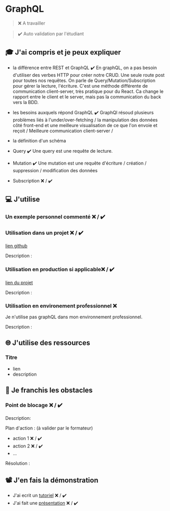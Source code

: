 # GraphQL

> ❌ A travailler

> ✔️ Auto validation par l'étudiant

## 🎓 J'ai compris et je peux expliquer

- la différence entre REST et GraphQL ✔️
  En graphQL, on a pas besoin d'utiliser des verbes HTTP pour créer notre CRUD. Une seule route post pour toutes nos requêtes. On parle de Query/Mutation/Subscription pour gérer la lecture, l'écriture. C'est une méthode différente de communication client-server, très pratique pour du React. Ca change le rapport entre le client et le server, mais pas la communication du back vers la BDD.

- les besoins auxquels répond GraphQL ✔️
  GraphQl résoud plusieurs problèmes liés à l'under/over-fetching / la manipulation des données côté front-end et une meilleure visualisation de ce que l'on envoie et reçoit / Meilleure communication client-server /

- la définition d'un schéma
- Query ✔️
  Une query est une requête de lecture.

- Mutation ✔️
  Une mutation est une requête d'écriture / création / suppression / modification des données

- Subscription ❌ / ✔️

## 💻 J'utilise

### Un exemple personnel commenté ❌ / ✔️

### Utilisation dans un projet ❌ / ✔️

[lien github](...)

Description :

### Utilisation en production si applicable❌ / ✔️

[lien du projet](...)

Description :

### Utilisation en environement professionnel ❌

Je n'utilise pas graphQL dans mon environnement professionnel.

Description :

## 🌐 J'utilise des ressources

### Titre

- lien
- description

## 🚧 Je franchis les obstacles

### Point de blocage ❌ / ✔️

Description:

Plan d'action : (à valider par le formateur)

- action 1 ❌ / ✔️
- action 2 ❌ / ✔️
- ...

Résolution :

## 📽️ J'en fais la démonstration

- J'ai ecrit un [tutoriel](...) ❌ / ✔️
- J'ai fait une [présentation](...) ❌ / ✔️
